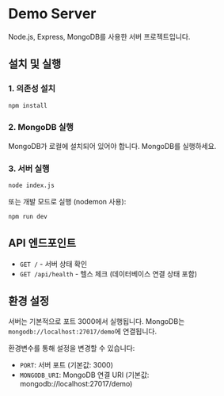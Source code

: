 # Demo Server

Node.js, Express, MongoDB를 사용한 서버 프로젝트입니다.

## 설치 및 실행

### 1. 의존성 설치
```bash
npm install
```

### 2. MongoDB 실행
MongoDB가 로컬에 설치되어 있어야 합니다. MongoDB를 실행하세요.

### 3. 서버 실행
```bash
node index.js
```

또는 개발 모드로 실행 (nodemon 사용):
```bash
npm run dev
```

## API 엔드포인트

- `GET /` - 서버 상태 확인
- `GET /api/health` - 헬스 체크 (데이터베이스 연결 상태 포함)

## 환경 설정

서버는 기본적으로 포트 3000에서 실행됩니다.
MongoDB는 `mongodb://localhost:27017/demo`에 연결됩니다.

환경변수를 통해 설정을 변경할 수 있습니다:
- `PORT`: 서버 포트 (기본값: 3000)
- `MONGODB_URI`: MongoDB 연결 URI (기본값: mongodb://localhost:27017/demo)
